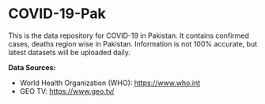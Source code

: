 # COVID-19-Pak
This is the data repository for COVID-19 in Pakistan. It contains confirmed cases, deaths region wise in Pakistan.
Information is not 100% accurate, but latest datasets will be uploaded daily. 

**Data Sources:**

- World Health Organization (WHO): https://www.who.int
- GEO TV: https://www.geo.tv/
